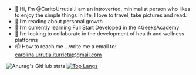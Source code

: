 - 👋 Hi, I’m @CaritoUrrutiaI.I am an introverted, minimalist person who likes to enjoy the simple things in life, I love to travel, take pictures and read.
- 👀 I’m reading about personal growth
- 🌱 I’m currently learning Full Start Developed in the 4GeeksAcademy
- 💞️ I’m looking to collaborate in the development of health and wellness platforms
- 📫 How to reach me ...write me a email to: carolina.urrutia.iturrieta@gmail.com

<!---
CaritoUrrutiaI/CaritoUrrutiaI is a ✨ special ✨ repository because its `README.md` (this file) appears on your GitHub profile.
You can click the Preview link to take a look at your changes.
--->
![Anurag's GitHub stats](https://github-readme-stats.vercel.app/api?username=caritourrutiai&show_icons&count_private=true=true&theme=default)
[![Top Langs](https://github-readme-stats.vercel.app/api/top-langs/?username=caritourrutiai&langs_count=8)](https://github.com/anuraghazra/github-readme-stats)
